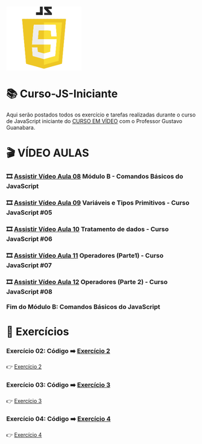 ![image](https://github.com/leosviana/Curso-JS/blob/main/extras/imagem-js.png)

# :books: Curso-JS-Iniciante

Aqui serão postados todos os exercício e tarefas realizadas durante o curso de JavaScript iniciante do [CURSO EM VÍDEO](https://www.youtube.com/watch?v=1-w1RfGIov4&list=PLHz_AreHm4dlsK3Nr9GVvXCbpQyHQl1o1) com o Professor Gustavo Guanabara.

# :clapper: VÍDEO AULAS
### :film_strip: [Assistir Vídeo Aula 08](https://www.youtube.com/watch?v=FjT97HVT5g8&list=PLHz_AreHm4dlsK3Nr9GVvXCbpQyHQl1o1&index=8) Módulo B - Comandos Básicos do JavaScript<br>
### :film_strip: [Assistir Vídeo Aula 09](https://www.youtube.com/watch?v=Vbabsye7mWo&list=PLHz_AreHm4dlsK3Nr9GVvXCbpQyHQl1o1&index=9) Variáveis e Tipos Primitivos - Curso JavaScript #05<br>
### :film_strip: [Assistir Vídeo Aula 10](https://www.youtube.com/watch?v=OJgu_KCCUSY&list=PLHz_AreHm4dlsK3Nr9GVvXCbpQyHQl1o1&index=10) Tratamento de dados - Curso JavaScript #06<br>
### :film_strip: [Assistir Vídeo Aula 11](https://www.youtube.com/watch?v=hZG9ODUdxHo&list=PLHz_AreHm4dlsK3Nr9GVvXCbpQyHQl1o1&index=11) Operadores (Parte1) - Curso JavaScript #07<br>
### :film_strip: [Assistir Vídeo Aula 12](https://www.youtube.com/watch?v=BP63NhITvao&list=PLHz_AreHm4dlsK3Nr9GVvXCbpQyHQl1o1&index=12) Operadores (Parte 2) - Curso JavaScript #08<br><br>Fim do Módulo B: Comandos Básicos do JavaScript<br>

# :scroll: Exercícios
### Exercício 02: Código :arrow_right: [Exercício 2](https://github.com/leosviana/Curso-JS/blob/main/Modulo%20B/exercicios/aula06/ex002.html)<br> 
:point_right: [Exercício 2](https://leosviana.github.io/Curso-JS-Iniciante/Modulo%20B/exercicios/aula06/ex002.html)<br>
### Exercício 03: Código :arrow_right: [Exercício 3](https://github.com/leosviana/Curso-JS/blob/main/Modulo%20B/exercicios/aula06/ex003.html)<br> 
:point_right: [Exercício 3](https://leosviana.github.io/Curso-JS-Iniciante/Modulo%20B/exercicios/aula06/ex003.html)<br>
### Exercício 04: Código :arrow_right: [Exercício 4](https://github.com/leosviana/Curso-JS/blob/main/Modulo%20B/exercicios/aula06/ex004.html)<br> 
:point_right: [Exercício 4](https://leosviana.github.io/Curso-JS-Iniciante/Modulo%20B/exercicios/aula06/ex004.html)<br>